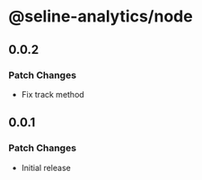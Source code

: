 # @seline-analytics/node

## 0.0.2

### Patch Changes

- Fix track method

## 0.0.1

### Patch Changes

- Initial release
